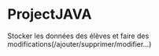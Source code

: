 # ProjectJAVA
Stocker les données des élèves et faire des modifications(/ajouter/supprimer/modifier…)
